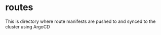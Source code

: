 # routes

This is directory where route manifests are pushed to and synced to the cluster using ArgoCD